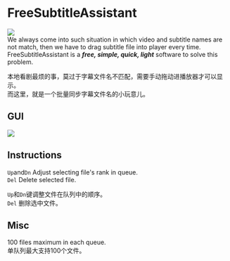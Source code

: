 # FreeSubtitleAssistant
![ ](https://i.ibb.co/Q8htwyK/qt-logo.jpg)  
We always come into such situation in which video and subtitle names are not match, then we have to drag subtitle file into player every time.
FreeSubtitleAssistant is a ***free, simple, quick, light*** software to solve this problem.  
  
本地看剧最烦的事，莫过于字幕文件名不匹配，需要手动拖动进播放器才可以显示。  
而这里，就是一个批量同步字幕文件名的小玩意儿。


## GUI  
![ ](https://i.ibb.co/rH7TGWt/fsa.jpg)

## Instructions
`Up`and`Dn` Adjust selecting file's rank in queue.  
`Del` Delete selected file.
  
`Up`和`Dn`键调整文件在队列中的顺序。  
 `Del` 删除选中文件。

## Misc
100 files maximum in each queue.   
单队列最大支持100个文件。
